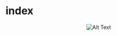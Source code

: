 # index

<div align="center">

![Alt Text](https://raw.github.com/Seg1st/index/master/docs/icons/Logo_Seg1st.jpg "Seg1st")

</div>
